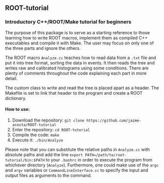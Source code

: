 ## ROOT-tutorial
### Introductory C++/ROOT/Make tutorial for beginners

The purpose of this package is to serve as a starting reference to those learning how to write ROOT macros, implement them as compiled C++ executables and compile it with Make. The user may focus on only one of the three parts and ignore the others.

The ROOT macro `Analyze.cc` teaches how to read data from a `.txt` file and put it into tree format, sorting the data in events. It then reads the tree and writes raw and calibrated histograms using some conditions. There are plenty of comments throughout the code explaining each part in more detail.

The custom class to write and read the tree is placed apart as a header. The Makefile is set to link that header to the program and create a ROOT dictionary.

#### How to use:
1. Download the repository: `git clone https://github.com/jaime-acosta/ROOT-tutorial`
2. Enter the repository: `cd ROOT-tutorial`
3. Compile the code: `make`
4. Execute it: `./bin/Analyze`
 
Please note that you can substitute the relative paths in `Analyze.cc` with absolute paths and add the line `export PATH=/path/to/root-tutorial/bin:$PATH` to your `.bashrc` in order to execute the program from whichever directory (`Analyze`). Furthermore, one could make use of the `argc` and `argv` variables or `CommandLineInterface.cc` to specify the input and output files as arguments to the command.

